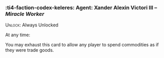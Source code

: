 ### :ti4-faction-codex-keleres: **Agent**: Xander Alexin Victori III – _Miracle Worker_

<span style="font-variant:small-caps;">Unlock</span>: Always Unlocked

At any time:

You may exhaust this card to allow any player to spend commodities as if they were trade goods.
